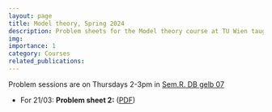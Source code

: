 ```yaml
---
layout: page
title: Model theory, Spring 2024
description: Problem sheets for the Model theory course at TU Wien taught by Michael Pinsker
img:
importance: 1
category: Courses
related_publications: 
---
```

Problem sessions are on Thursdays 2-3pm in <a href=" https://tiss.tuwien.ac.at/events/roomSchedule.xhtml?dswid=2427&dsrid=649&roomCode=138A&initialDate=20240307" target="_blank">Sem.R. DB gelb 07</a>

<ul>
  <li>For 21/03: <b>Problem sheet 2:</b> (<a href="" target="_blank">PDF</a>)</li>
